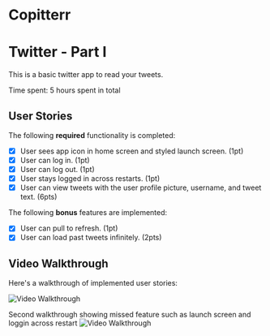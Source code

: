 # Copitterr
 # Twitter - Part I

This is a basic twitter app to read your tweets.

Time spent: 5 hours spent in total

## User Stories

The following **required** functionality is completed:

- [X] User sees app icon in home screen and styled launch screen. (1pt)
- [X] User can log in. (1pt)
- [X] User can log out. (1pt)
- [X] User stays logged in across restarts. (1pt)
- [X] User can view tweets with the user profile picture, username, and tweet text. (6pts)

The following **bonus** features are implemented:

- [X] User can pull to refresh. (1pt)
- [X] User can load past tweets infinitely. (2pts)

## Video Walkthrough

Here's a walkthrough of implemented user stories:

<img src='https://recordit.co/piCmqodIfr.gif' title='Video Walkthrough' width='' alt='Video Walkthrough' />


Second walkthrough showing missed feature such as launch screen and loggin across restart
<img src='https://recordit.co/NOxI2meXOF.gif' title='Video Walkthrough' width='' alt='Video Walkthrough' />
